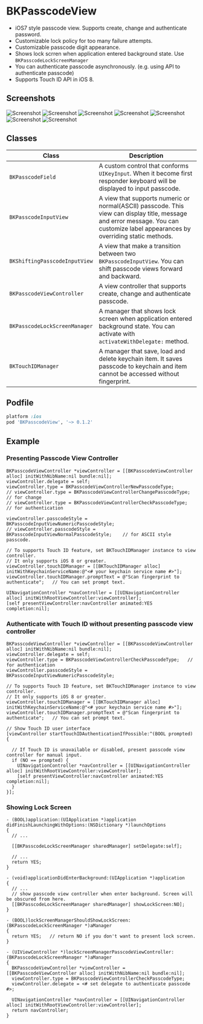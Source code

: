 BKPasscodeView
==============
- iOS7 style passcode view. Supports create, change and authenticate password.
- Customizable lock policy for too many failure attempts.
- Customizable passcode digit appearance.
- Shows lock scrren when application entered background state. Use ```BKPasscodeLockScreenManager```
- You can authenticate passcode asynchronously. (e.g. using API to authenticate passcode)
- Supports Touch ID API in iOS 8.

## Screenshots

![Screenshot](./Screenshots/passcode_01.png)
![Screenshot](./Screenshots/passcode_02.png)
![Screenshot](./Screenshots/passcode_03.png)
![Screenshot](./Screenshots/passcode_04.png)
![Screenshot](./Screenshots/passcode_05.png)
![Screenshot](./Screenshots/passcode_06.png)
![Screenshot](./Screenshots/passcode_07.png)

## Classes
| Class | Description |
| ----- | ----------- |
| ```BKPasscodeField``` | A custom control that conforms ```UIKeyInput```. When it become first responder keyboard will be displayed to input passcode. |
| ```BKPasscodeInputView``` | A view that supports numeric or normal(ASCII) passcode. This view can display title, message and error message. You can customize label appearances by overriding static methods. |
| ```BKShiftingPasscodeInputView``` | A view that make a transition between two ```BKPasscodeInputView```. You can shift passcode views forward and backward. |
| ```BKPasscodeViewController``` | A view controller that supports create, change and authenticate passcode. |
| ```BKPasscodeLockScreenManager``` | A manager that shows lock screen when application entered background state. You can activate with ```activateWithDelegate:``` method. |
| ```BKTouchIDManager``` | A manager that save, load and delete keychain item. It saves passcode to keychain and item cannot be accessed without fingerprint. |

## Podfile
```ruby
platform :ios
pod 'BKPasscodeView', '~> 0.1.2'
```

## Example

### Presenting Passcode View Controller
```objc
BKPasscodeViewController *viewController = [[BKPasscodeViewController alloc] initWithNibName:nil bundle:nil];
viewController.delegate = self;
viewController.type = BKPasscodeViewControllerNewPasscodeType;
// viewController.type = BKPasscodeViewControllerChangePasscodeType;    // for change
// viewController.type = BKPasscodeViewControllerCheckPasscodeType;   // for authentication

viewController.passcodeStyle = BKPasscodeInputViewNumericPasscodeStyle;
// viewController.passcodeStyle = BKPasscodeInputViewNormalPasscodeStyle;    // for ASCII style passcode.

// To supports Touch ID feature, set BKTouchIDManager instance to view controller.
// It only supports iOS 8 or greater.
viewController.touchIDManager = [[BKTouchIDManager alloc] initWithKeychainServiceName:@"<# your keychain service name #>"];
viewController.touchIDManager.promptText = @"Scan fingerprint to authenticate";   // You can set prompt text.

UINavigationController *navController = [[UINavigationController alloc] initWithRootViewController:viewController];
[self presentViewController:navController animated:YES completion:nil];

```

### Authenticate with Touch ID without presenting passcode view controller
```objc
BKPasscodeViewController *viewController = [[BKPasscodeViewController alloc] initWithNibName:nil bundle:nil];
viewController.delegate = self;
viewController.type = BKPasscodeViewControllerCheckPasscodeType;   // for authentication
viewController.passcodeStyle = BKPasscodeInputViewNumericPasscodeStyle;

// To supports Touch ID feature, set BKTouchIDManager instance to view controller.
// It only supports iOS 8 or greater.
viewController.touchIDManager = [[BKTouchIDManager alloc] initWithKeychainServiceName:@"<# your keychain service name #>"];
viewController.touchIDManager.promptText = @"Scan fingerprint to authenticate";   // You can set prompt text.

// Show Touch ID user interface
[viewController startTouchIDAuthenticationIfPossible:^(BOOL prompted) {

  // If Touch ID is unavailable or disabled, present passcode view controller for manual input.
  if (NO == prompted) {
    UINavigationController *navController = [[UINavigationController alloc] initWithRootViewController:viewController];
    [self presentViewController:navController animated:YES completion:nil];
  }
}];

```

### Showing Lock Screen
```objc
- (BOOL)application:(UIApplication *)application didFinishLaunchingWithOptions:(NSDictionary *)launchOptions
{
  // ...
  
  [[BKPasscodeLockScreenManager sharedManager] setDelegate:self];
  
  // ...
  return YES;
}

- (void)applicationDidEnterBackground:(UIApplication *)application
{
  // ...
  // show passcode view controller when enter background. Screen will be obscured from here.
  [[BKPasscodeLockScreenManager sharedManager] showLockScreen:NO];
}

- (BOOL)lockScreenManagerShouldShowLockScreen:(BKPasscodeLockScreenManager *)aManager
{
  return YES;   // return NO if you don't want to present lock screen.
}

- (UIViewController *)lockScreenManagerPasscodeViewController:(BKPasscodeLockScreenManager *)aManager
{
  BKPasscodeViewController *viewController = [[BKPasscodeViewController alloc] initWithNibName:nil bundle:nil];
  viewController.type = BKPasscodeViewControllerCheckPasscodeType;
  viewController.delegate = <# set delegate to authenticate passcode #>;
  
  UINavigationController *navController = [[UINavigationController alloc] initWithRootViewController:viewController];
  return navController;
}
```

